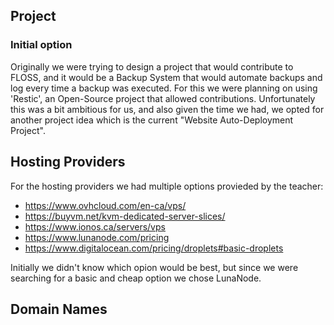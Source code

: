 ## Project

### Initial option
Originally we were trying to design a project that would contribute to FLOSS, and it would be a Backup System that would automate backups and 
log every time a backup was executed. For this we were planning on using 'Restic', an Open-Source project that allowed contributions. 
Unfortunately this was a bit ambitious for us, and also given the time we had, we opted for another project idea which is the current
"Website Auto-Deployment Project".


## Hosting Providers

For the hosting providers we had multiple options provieded by the teacher:

- https://www.ovhcloud.com/en-ca/vps/
- https://buyvm.net/kvm-dedicated-server-slices/
- https://www.ionos.ca/servers/vps
- https://www.lunanode.com/pricing
- https://www.digitalocean.com/pricing/droplets#basic-droplets


Initially we didn't know which opion would be best, but since we were searching for a basic and cheap option we chose LunaNode.


## Domain Names


